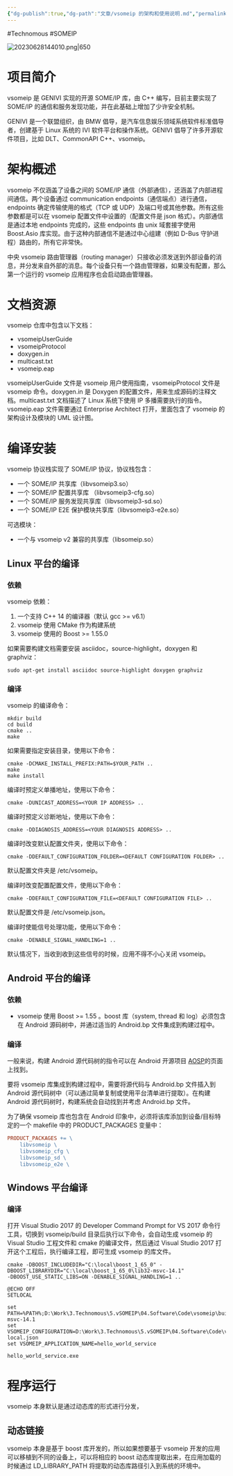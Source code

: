 ```yaml
---
{"dg-publish":true,"dg-path":"文章/vsomeip 的架构和使用说明.md","permalink":"/文章/vsomeip 的架构和使用说明/","dgEnableSearch":"true","created":"2023-08-28T16:22:57.000+08:00","updated":"2023-11-20T22:37:20.000+08:00"}
---
```


#Technomous #SOMEIP 

![20230628144010.png|650](/img/user/0.Asset/resource/20230628144010.png)

# 项目简介
vsomeip 是 GENIVI 实现的开源 SOME/IP 库，由 C++ 编写，目前主要实现了 SOME/IP 的通信和服务发现功能，并在此基础上增加了少许安全机制。

GENIVI 是一个联盟组织，由 BMW 倡导，是汽车信息娱乐领域系统软件标准倡导者，创建基于 Linux 系统的 IVI 软件平台和操作系统。GENIVI 倡导了许多开源软件项目，比如 DLT、CommonAPI C++、vsomeip。

# 架构概述
vsomeip 不仅涵盖了设备之间的 SOME/IP 通信（外部通信），还涵盖了内部进程间通信。两个设备通过 communication endpoints（通信端点）进行通信，endpoints 确定传输使用的格式（TCP 或 UDP）及端口号或其他参数。所有这些参数都是可以在 vsomeip 配置文件中设置的（配置文件是 json 格式）。内部通信是通过本地 endpoints 完成的，这些 endpoints 由 unix 域套接字使用 Boost.Asio 库实现。由于这种内部通信不是通过中心组建（例如 D-Bus 守护进程）路由的，所有它非常快。

中央 vsomeip 路由管理器（routing manager）只接收必须发送到外部设备的消息，并分发来自外部的消息。每个设备只有一个路由管理器，如果没有配置，那么第一个运行的 vsomeip 应用程序也会启动路由管理器。
# 文档资源
vsomeip 仓库中包含以下文档：
* vsomeipUserGuide
* vsomeipProtocol
* doxygen.in
* multicast.txt
* vsomeip.eap

vsomeipUserGuide 文件是 vsomeip 用户使用指南，vsomeipProtocol 文件是 vsomeip 命令。doxygen.in 是 Doxygen 的配置文件，用来生成源码的注释文档。multicast.txt 文档描述了 Linux 系统下使用 IP 多播需要执行的指令。vsomeip.eap 文件需要通过 Enterprise Architect 打开，里面包含了 vsomeip 的架构设计及模块的 UML 设计图。
# 编译安装
vsomeip 协议栈实现了 SOME/IP 协议，协议栈包含：
* 一个 SOME/IP 共享库（libvsomeip3.so）
* 一个 SOME/IP 配置共享库 （libvsomeip3-cfg.so）
* 一个 SOME/IP 服务发现共享库（libvsomeip3-sd.so）
* 一个 SOME/IP E2E 保护模块共享库（libvsomeip3-e2e.so）

可选模块：
* 一个与 vsomeip v2 兼容的共享库（libsomeip.so）

## Linux 平台的编译
### 依赖
vsomeip 依赖：
1. 一个支持 C++ 14 的编译器（默认 gcc >= v6.1）
2. vsomeip 使用 CMake 作为构建系统
3. vsomeip 使用的 Boost >= 1.55.0

如果需要构建文档需要安装 asciidoc，source-highlight，doxygen 和 graphviz：

``` Shell
sudo apt-get install asciidoc source-highlight doxygen graphviz
```

### 编译
vsomeip 的编译命令：

``` Shell
mkdir build
cd build
cmake ..
make
```

如果需要指定安装目录，使用以下命令：

``` Shell
cmake -DCMAKE_INSTALL_PREFIX:PATH=$YOUR_PATH ..
make
make install
```

编译时预定义单播地址，使用以下命令：

``` Shell
cmake -DUNICAST_ADDRESS=<YOUR IP ADDRESS> ..
```

编译时预定义诊断地址，使用以下命令：

``` Shell
cmake -DDIAGNOSIS_ADDRESS=<YOUR DIAGNOSIS ADDRESS> ..
```

编译时改变默认配置文件夹，使用以下命令：

``` Shell
cmake -DDEFAULT_CONFIGURATION_FOLDER=<DEFAULT CONFIGURATION FOLDER> ..
```

默认配置文件夹是 /etc/vsomeip。

编译时改变配置配置文件，使用以下命令：

``` Shell
cmake -DDEFAULT_CONFIGURATION_FILE=<DEFAULT CONFIGURATION FILE> ..
```

默认配置文件是 /etc/vsomeip.json。

编译时使能信号处理功能，使用以下命令：

``` Shell
cmake -DENABLE_SIGNAL_HANDLING=1 ..
```

默认情况下，当收到收到这些信号的时候，应用不得不小心关闭 vsomeip。

## Android 平台的编译

### 依赖
- vsomeip 使用 Boost >= 1.55 。boost 库（system, thread 和 log）必须包含在 Android 源码树中，并通过适当的 Android.bp 文件集成到构建过程中。

### 编译
一般来说，构建 Android 源代码树的指令可以在 Android 开源项目 [AOSP]([https://source.android.com/setup/build/requirements](https://source.android.com/setup/build/requirements))的页面上找到。

要将 vsomeip 库集成到构建过程中，需要将源代码与 Android.bp 文件插入到 Android 源代码树中（可以通过简单复制或使用平台清单进行提取）。在构建 Android 源代码树时，构建系统会自动找到并考虑 Android.bp 文件。

为了确保 vsomeip 库也包含在 Android 印象中，必须将该库添加到设备/目标特定的一个 makefile 中的 PRODUCT_PACKAGES 变量中：

``` makefile
PRODUCT_PACKAGES += \
    libvsomeip \
    libvsomeip_cfg \
    libvsomeip_sd \
    libvsomeip_e2e \
```


## Windows 平台编译

### 编译
打开 Visual Studio 2017 的 Developer Command Prompt for VS 2017 命令行工具，切换到 vsomeip/build 目录后执行以下命令，会自动生成 vsomeip 的 Visual Studio 工程文件和 cmake 的编译文件，然后通过 Visual Studio 2017 打开这个工程后，执行编译工程，即可生成 vsomeip 的库文件。

``` Shell
cmake -DBOOST_INCLUDEDIR="C:\local\boost_1_65_0" -DBOOST_LIBRARYDIR="C:\local\boost_1_65_0\lib32-msvc-14.1" 
-DBOOST_USE_STATIC_LIBS=ON -DENABLE_SIGNAL_HANDLING=1 ..
```



``` Shell
@ECHO OFF
SETLOCAL

set PATH=%PATH%;D:\Work\3.Technomous\5.vSOMEIP\04.Software\Code\vsomeip\build\Debug;C:\local\boost_1_65_0\lib32-msvc-14.1
set VSOMEIP_CONFIGURATION=D:\Work\3.Technomous\5.vSOMEIP\04.Software\Code\vsomeip\examples\hello_world\helloworld-local.json
set VSOMEIP_APPLICATION_NAME=hello_world_service

hello_world_service.exe

```

# 程序运行
vsomeip 本身默认是通过动态库的形式进行分发，
## 动态链接
vsomeip 本身是基于 boost 库开发的，所以如果想要基于 vsomeip 开发的应用可以移植到不同的设备上，可以将相应的 boost 动态库提取出来，在应用加载的时候通过 LD_LIBRARY_PATH 将提取的动态库路径引入到系统的环境中。





